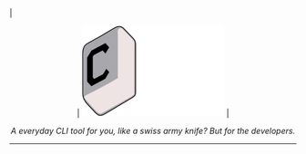 |<p align="center">
|  <img src="assets/licenses/COOKTITLE.svg" alt="Typer Banner" width="250"/>
|</p>

<p align="center"><i>A everyday CLI tool for you, like a swiss army knife? But for the developers.</i></p>



  
---
